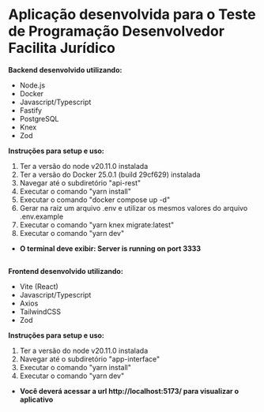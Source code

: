 # Aplicação desenvolvida para o Teste de Programação Desenvolvedor Facilita Jurídico

**Backend desenvolvido utilizando:**

- Node.js
- Docker
- Javascript/Typescript
- Fastify
- PostgreSQL
- Knex
- Zod

**Instruções para setup e uso:**
1. Ter a versão do node v20.11.0 instalada
2. Ter a versão do Docker 25.0.1 (build 29cf629) instalada
3. Navegar até o subdiretório "api-rest"
4. Executar o comando "yarn install"
5. Executar o comando "docker compose up -d"
6. Gerar na raiz um arquivo .env e utilizar os mesmos valores do arquivo .env.example
7. Executar o comando "yarn knex migrate:latest"
8. Executar o comando "yarn dev"
- **O terminal deve exibir: Server is running on port 3333**

##

**Frontend desenvolvido utilizando:**

- Vite (React)
- Javascript/Typescript
- Axios
- TailwindCSS
- Zod

**Instruções para setup e uso:**
1. Ter a versão do node v20.11.0 instalada
2. Navegar até o subdiretório "app-interface"
3. Executar o comando "yarn install"
4. Executar o comando "yarn dev"
- **Você deverá acessar a url http://localhost:5173/ para visualizar o aplicativo**
